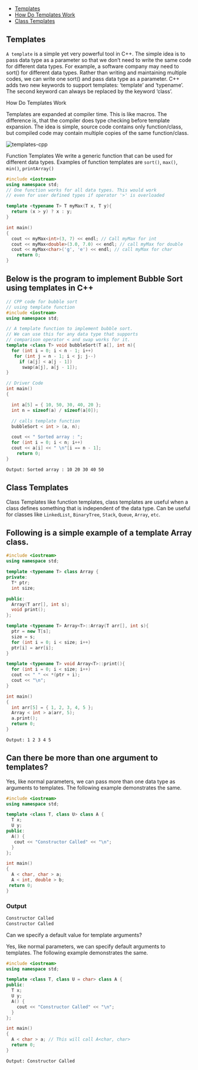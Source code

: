 - [Templates](#Templates)
- [How Do Templates Work](#How-Do-Templates-Work)
- [Class Templates](#Class-Templates)



## Templates

`A template` is a simple yet very powerful tool in C++. The simple idea is to pass data type as a parameter so that we don’t need to write the same code for different data types. For example, a software company may need to sort() for different data types. Rather than writing and maintaining multiple codes, we can write one sort() and pass data type as a parameter. 
C++ adds two new keywords to support templates: ‘template’ and ‘typename’. The second keyword can always be replaced by the keyword ‘class’.


How Do Templates Work

Templates are expanded at compiler time. This is like macros. The difference is, that the compiler does type checking before template expansion. The idea is simple, source code contains only function/class, but compiled code may contain multiple copies of the same function/class. 


![templates-cpp](https://user-images.githubusercontent.com/105644935/218393634-ae7b104a-898d-41f8-a99c-2371ffb44276.jpg)


Function Templates We write a generic function that can be used for different data types. Examples of function templates are `sort()`, `max()`, `min()`, `printArray()` 

```cpp
#include <iostream>
using namespace std;
// One function works for all data types. This would work
// even for user defined types if operator '>' is overloaded

template <typename T> T myMax(T x, T y){
  return (x > y) ? x : y;
}

int main()
{
  cout << myMax<int>(3, 7) << endl; // Call myMax for int
  cout << myMax<double>(3.0, 7.0) << endl; // call myMax for double
  cout << myMax<char>('g', 'e')	<< endl; // call myMax for char
	return 0;
}
```


## Below is the program to implement Bubble Sort using templates in C++

```cpp
// CPP code for bubble sort
// using template function
#include <iostream>
using namespace std;

// A template function to implement bubble sort.
// We can use this for any data type that supports
// comparison operator < and swap works for it.
template <class T> void bubbleSort(T a[], int n){
  for (int i = 0; i < n - 1; i++)
   for (int j = n - 1; i < j; j--)
     if (a[j] < a[j - 1])
      swap(a[j], a[j - 1]);
}

// Driver Code
int main()
{

  int a[5] = { 10, 50, 30, 40, 20 };
  int n = sizeof(a) / sizeof(a[0]);

  // calls template function
  bubbleSort < int > (a, n);

  cout << " Sorted array : ";
  for (int i = 0; i < n; i++)
  cout << a[i] << " \n"[i == n - 1];
	return 0;
}
```

`Output: Sorted array : 10 20 30 40 50`

## Class Templates
Class Templates like function templates, class templates are useful when a class defines something that is independent of the data type. Can be useful for classes like `LinkedList`, `BinaryTree`, `Stack`, `Queue`, `Array`, `etc`. 

## Following is a simple example of a template Array class. 

```cpp
#include <iostream>
using namespace std;

template <typename T> class Array {
private:
  T* ptr;
  int size;

public:
  Array(T arr[], int s);
  void print();
};

template <typename T> Array<T>::Array(T arr[], int s){
  ptr = new T[s];
  size = s;
  for (int i = 0; i < size; i++)
  ptr[i] = arr[i];
}

template <typename T> void Array<T>::print(){
  for (int i = 0; i < size; i++)
  cout << " " << *(ptr + i);
  cout << "\n";
}

int main()
{
  int arr[5] = { 1, 2, 3, 4, 5 };
  Array < int > a(arr, 5);
  a.print();
  return 0;
}
```

`Output: 1 2 3 4 5`


## Can there be more than one argument to templates? 

Yes, like normal parameters, we can pass more than one data type as arguments to templates. The following example demonstrates the same.

```cpp
#include <iostream>
using namespace std;

template <class T, class U> class A {
  T x;
  U y;
public:
  A() { 
   cout << "Constructor Called" << "\n"; 
  }
};

int main()
{
  A < char, char > a;
  A < int, double > b;
 return 0;
}
```
### Output
```cpp
Constructor Called
Constructor Called
```

Can we specify a default value for template arguments?

Yes, like normal parameters, we can specify default arguments to templates. The following example demonstrates the same. 

```cpp
#include <iostream>
using namespace std;

template <class T, class U = char> class A {
public:
  T x;
  U y;
  A() { 
    cout << "Constructor Called" << "\n"; 
  }
};

int main()
{
  A < char > a; // This will call A<char, char>
  return 0;
}
```

`Output: Constructor Called`

